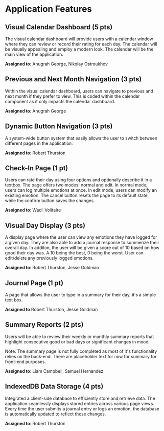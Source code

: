 # Application Features

## Visual Calendar Dashboard (5 pts)

The visual calendar dashboard will provide users with a calendar window where they can review or record their rating for each day. The calendar will be visually appealing and employ a modern look. The calendar will be the main view of the application.

**Assigned to**: Anugrah George, Nikolay Ostroukhov

## Previous and Next Month Navigation (3 pts)

Within the visual calendar dashboard, users can navigate to previous and next month if they prefer to view. This is coded within the calendar component as it only impacts the calendar dashboard.

**Assigned to**: Anugrah George

## Dynamic Button Navigation (3 pts)

A system-wide button system that easily allows the user to switch between different pages in the application.

**Assigned to**: Robert Thurston 

## Check-In Page (1 pt)

Users can rate their day using four options and optionally describe it in a textbox. The page offers two modes: normal and edit. In normal mode, users can log multiple emotions at once. In edit mode, users can modify an existing emotion. The cancel button resets the page to its default state, while the confirm button saves the changes.

**Assigned to**: Wacil Volitaire

## Visual Day Display (3 pts)

A display page where the user can view any emotions they have logged for a given day. They are also able to add a journal response to summerize their overall day. In additon, the user will be given a score out of 10 based on how good their day was. A 10 being the best, 0 being the worst. User can edit/delete any previously logged emotions.

**Assigned to**: Robert Thurston, Jesse Goldman

## Journal Page (1 pt)
A page that allows the user to type in a summary for their day, it's a simple text box.

**Assigned to** Robert Thurston, Jesse Goldman

## Summary Reports (2 pts)

Users will be able to review their weekly or monthly summary reports that highlight consecutive good or bad days or significant changes in mood.

Note: The summary page is not fully completed as most of it's functionality relies on the back-end. There are placeholder text for now for summary for front-end purposes.

**Assigned to**: Liam Campbell, Samuel Hernandez 

## IndexedDB Data Storage (4 pts)
Integrated a client-side database to efficiently store and retrieve data. The application seamlessly displays stored entries across various page views. Every time the user submits a journal entry or logs an emotion, the database is automatically updated to reflect these changes.

**Assigned to**: Robert Thurston
